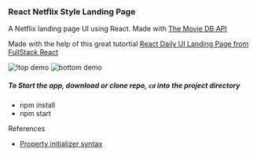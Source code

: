 ### React Netflix Style Landing Page

A Netflix landing page UI using React. 
Made with [The Movie DB API](https://www.themoviedb.org/documentation/api)

Made with the help of this great tutortial [React Daily UI Landing Page from FullStack React](https://www.fullstackreact.com/react-daily-ui/003-landing-page/)

![!top demo](http://i.imgur.com/1dPCZmu.png)
![bottom demo](http://i.imgur.com/qCByWFN.png)


##### To Start the app, download or clone repo, `cd` into the project directory 
- npm install 
- npm start 

References 

- [Property initializer syntax](https://facebook.github.io/react/docs/handling-events.html)